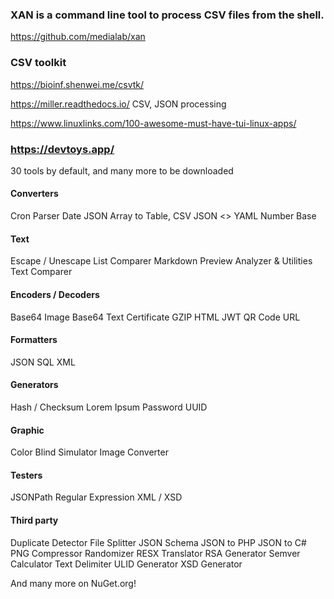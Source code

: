 ### XAN is a command line tool to process CSV files   from the shell.
https://github.com/medialab/xan

### CSV toolkit
https://bioinf.shenwei.me/csvtk/

https://miller.readthedocs.io/  CSV, JSON processing

https://www.linuxlinks.com/100-awesome-must-have-tui-linux-apps/

### https://devtoys.app/

30 tools by default, and many more to be downloaded
#### Converters
 Cron Parser
 Date
 JSON Array to Table, CSV
 JSON <> YAML
 Number Base
#### Text
 Escape / Unescape
 List Comparer
 Markdown Preview
 Analyzer & Utilities
 Text Comparer
#### Encoders / Decoders
 Base64 Image
 Base64 Text
 Certificate
 GZIP
 HTML
 JWT
 QR Code
 URL
#### Formatters
 JSON
 SQL
 XML
#### Generators
 Hash / Checksum
 Lorem Ipsum
 Password
 UUID
#### Graphic
 Color Blind Simulator
 Image Converter
#### Testers
 JSONPath
 Regular Expression
 XML / XSD
#### Third party
 Duplicate Detector
 File Splitter
 JSON Schema
 JSON to PHP
 JSON to C#
 PNG Compressor
 Randomizer
 RESX Translator
 RSA Generator
 Semver Calculator
 Text Delimiter
 ULID Generator
 XSD Generator
 
 And many more on NuGet.org!
